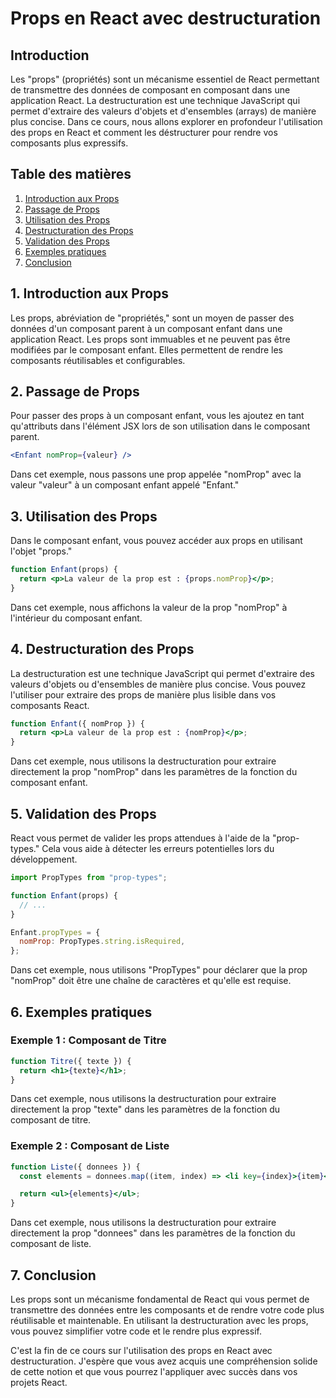 # Props en React avec destructuration

## Introduction

Les "props" (propriétés) sont un mécanisme essentiel de React permettant de transmettre des données de composant en composant dans une application React. La destructuration est une technique JavaScript qui permet d'extraire des valeurs d'objets et d'ensembles (arrays) de manière plus concise. Dans ce cours, nous allons explorer en profondeur l'utilisation des props en React et comment les déstructurer pour rendre vos composants plus expressifs.

## Table des matières

1. [Introduction aux Props](#introduction-aux-props)
2. [Passage de Props](#passage-de-props)
3. [Utilisation des Props](#utilisation-des-props)
4. [Destructuration des Props](#destructuration-des-props)
5. [Validation des Props](#validation-des-props)
6. [Exemples pratiques](#exemples-pratiques)
7. [Conclusion](#conclusion)

## 1. Introduction aux Props

Les props, abréviation de "propriétés," sont un moyen de passer des données d'un composant parent à un composant enfant dans une application React. Les props sont immuables et ne peuvent pas être modifiées par le composant enfant. Elles permettent de rendre les composants réutilisables et configurables.

## 2. Passage de Props

Pour passer des props à un composant enfant, vous les ajoutez en tant qu'attributs dans l'élément JSX lors de son utilisation dans le composant parent.

```jsx
<Enfant nomProp={valeur} />
```

Dans cet exemple, nous passons une prop appelée "nomProp" avec la valeur "valeur" à un composant enfant appelé "Enfant."

## 3. Utilisation des Props

Dans le composant enfant, vous pouvez accéder aux props en utilisant l'objet "props."

```jsx
function Enfant(props) {
  return <p>La valeur de la prop est : {props.nomProp}</p>;
}
```

Dans cet exemple, nous affichons la valeur de la prop "nomProp" à l'intérieur du composant enfant.

## 4. Destructuration des Props

La destructuration est une technique JavaScript qui permet d'extraire des valeurs d'objets ou d'ensembles de manière plus concise. Vous pouvez l'utiliser pour extraire des props de manière plus lisible dans vos composants React.

```jsx
function Enfant({ nomProp }) {
  return <p>La valeur de la prop est : {nomProp}</p>;
}
```

Dans cet exemple, nous utilisons la destructuration pour extraire directement la prop "nomProp" dans les paramètres de la fonction du composant enfant.

## 5. Validation des Props

React vous permet de valider les props attendues à l'aide de la "prop-types." Cela vous aide à détecter les erreurs potentielles lors du développement.

```jsx
import PropTypes from "prop-types";

function Enfant(props) {
  // ...
}

Enfant.propTypes = {
  nomProp: PropTypes.string.isRequired,
};
```

Dans cet exemple, nous utilisons "PropTypes" pour déclarer que la prop "nomProp" doit être une chaîne de caractères et qu'elle est requise.

## 6. Exemples pratiques

### Exemple 1 : Composant de Titre

```jsx
function Titre({ texte }) {
  return <h1>{texte}</h1>;
}
```

Dans cet exemple, nous utilisons la destructuration pour extraire directement la prop "texte" dans les paramètres de la fonction du composant de titre.

### Exemple 2 : Composant de Liste

```jsx
function Liste({ donnees }) {
  const elements = donnees.map((item, index) => <li key={index}>{item}</li>);

  return <ul>{elements}</ul>;
}
```

Dans cet exemple, nous utilisons la destructuration pour extraire directement la prop "donnees" dans les paramètres de la fonction du composant de liste.

## 7. Conclusion

Les props sont un mécanisme fondamental de React qui vous permet de transmettre des données entre les composants et de rendre votre code plus réutilisable et maintenable. En utilisant la destructuration avec les props, vous pouvez simplifier votre code et le rendre plus expressif.

C'est la fin de ce cours sur l'utilisation des props en React avec destructuration. J'espère que vous avez acquis une compréhension solide de cette notion et que vous pourrez l'appliquer avec succès dans vos projets React.
